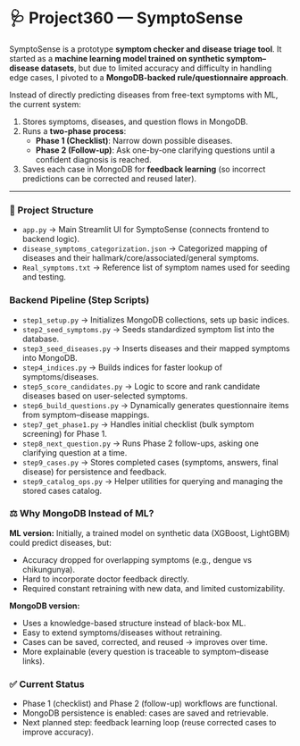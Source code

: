 # 🩺 Project360 — SymptoSense

SymptoSense is a prototype **symptom checker and disease triage tool**. It started as a **machine learning model trained on synthetic symptom–disease datasets**, but due to limited accuracy and difficulty in handling edge cases, I pivoted to a **MongoDB-backed rule/questionnaire approach**.

Instead of directly predicting diseases from free-text symptoms with ML, the current system:
1. Stores symptoms, diseases, and question flows in MongoDB.
2. Runs a **two-phase process**:
    - **Phase 1 (Checklist)**: Narrow down possible diseases.
    - **Phase 2 (Follow-up)**: Ask one-by-one clarifying questions until a confident diagnosis is reached.
3. Saves each case in MongoDB for **feedback learning** (so incorrect predictions can be corrected and reused later).

---

### 📂 Project Structure

* `app.py` → Main Streamlit UI for SymptoSense (connects frontend to backend logic).
* `disease_symptoms_categorization.json` → Categorized mapping of diseases and their hallmark/core/associated/general symptoms.
* `Real_symptoms.txt` → Reference list of symptom names used for seeding and testing.

### Backend Pipeline (Step Scripts)

* `step1_setup.py` → Initializes MongoDB collections, sets up basic indices.
* `step2_seed_symptoms.py` → Seeds standardized symptom list into the database.
* `step3_seed_diseases.py` → Inserts diseases and their mapped symptoms into MongoDB.
* `step4_indices.py` → Builds indices for faster lookup of symptoms/diseases.
* `step5_score_candidates.py` → Logic to score and rank candidate diseases based on user-selected symptoms.
* `step6_build_questions.py` → Dynamically generates questionnaire items from symptom–disease mappings.
* `step7_get_phase1.py` → Handles initial checklist (bulk symptom screening) for Phase 1.
* `step8_next_question.py` → Runs Phase 2 follow-ups, asking one clarifying question at a time.
* `step9_cases.py` → Stores completed cases (symptoms, answers, final disease) for persistence and feedback.
* `step9_catalog_ops.py` → Helper utilities for querying and managing the stored cases catalog.

### ⚖️ Why MongoDB Instead of ML?

**ML version:** Initially, a trained model on synthetic data (XGBoost, LightGBM) could predict diseases, but:

* Accuracy dropped for overlapping symptoms (e.g., dengue vs chikungunya).
* Hard to incorporate doctor feedback directly.
* Required constant retraining with new data, and limited customizability.

**MongoDB version:**

* Uses a knowledge-based structure instead of black-box ML.
* Easy to extend symptoms/diseases without retraining.
* Cases can be saved, corrected, and reused → improves over time.
* More explainable (every question is traceable to symptom–disease links).

### ✅ Current Status

* Phase 1 (checklist) and Phase 2 (follow-up) workflows are functional.
* MongoDB persistence is enabled: cases are saved and retrievable.
* Next planned step: feedback learning loop (reuse corrected cases to improve accuracy).
